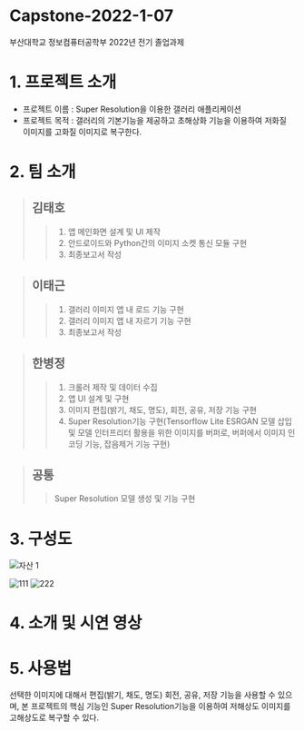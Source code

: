 # Capstone-2022-1-07
부산대학교 정보컴퓨터공학부 2022년 전기 졸업과제



# 1. 프로젝트 소개
* 프로젝트 이름 : Super Resolution을 이용한 갤러리 애플리케이션
* 프로젝트 목적 : 갤러리의 기본기능을 제공하고 초해상화 기능을 이용하여 저화질 이미지를 고화질 이미지로 복구한다.


# 2. 팀 소개
> ## 김태호
>> 1. 앱 메인화면 설계 및 UI 제작
>> 2. 안드로이드와 Python간의 이미지 소켓 통신 모듈 구현
>> 3. 최종보고서 작성


> ## 이태근
>> 1. 갤러리 이미지 앱 내 로드 기능 구현
>> 2. 갤러리 이미지 앱 내 자르기 기능 구현
>> 3. 최종보고서 작성


> ## 한병정
>> 1. 크롤러 제작 및 데이터 수집
>> 2. 앱 UI 설계 및 구현
>> 3. 이미지 편집(밝기, 채도, 명도), 회전, 공유, 저장 기능 구현
>> 4. Super Resolution기능 구현(Tensorflow Lite ESRGAN 모델 삽입 및 모델 인터프리터 활용을 위한 이미지를 버퍼로, 버퍼에서 이미지 인코딩 기능, 잡음제거 기능 구현)

> ## 공통
>> Super Resolution 모델 생성 및 기능 구현


# 3. 구성도
![자산 1](https://user-images.githubusercontent.com/86135837/195827992-68129bba-ee00-4a10-be76-c6a5a610edbb.png)

![111](https://user-images.githubusercontent.com/86135837/195827234-d91b2f70-4dd5-4a7f-a5c9-2755720d6483.jpg)
![222](https://user-images.githubusercontent.com/86135837/195827238-aed6f71a-33ce-40da-9db0-cd91dd813999.jpg)

# 4. 소개 및 시연 영상


# 5. 사용법
선택한 이미지에 대해서 편집(밝기, 채도, 명도) 회전, 공유, 저장 기능을 사용할 수 있으며, 본 프로젝트의 핵심 기능인 Super Resolution기능을 이용하여 저해상도 이미지를 고해상도로 복구할 수 있다.
